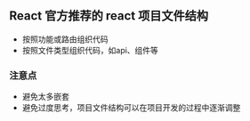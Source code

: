 ## React 官方推荐的 react 项目文件结构
- 按照功能或路由组织代码
- 按照文件类型组织代码，如api、组件等

### 注意点
- 避免太多嵌套
- 避免过度思考，项目文件结构可以在项目开发的过程中逐渐调整